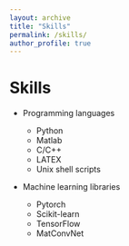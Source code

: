 ```yaml
---
layout: archive
title: "Skills"
permalink: /skills/
author_profile: true
---
```


Skills
======
* Programming languages
  * Python
  * Matlab
  * C/C++
  * LATEX
  * Unix shell scripts

* Machine learning libraries
  * Pytorch
  * Scikit-learn
  * TensorFlow
  * MatConvNet
